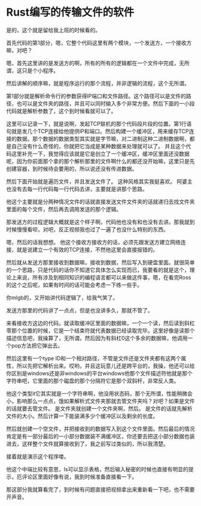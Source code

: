 # Rust编写的传输文件的软件
是的，这个就是留给我上班的时候看的。

首先代码的第1部分，嗯，它整个代码这里有两个模块，一个发送方，一个接收方嘛，对吧？

嗯，首先这里讲的是发送方的啊，所有的所有的逻辑都在一个文件中完成，无所谓，这只是个小程序。

然后讲解的顺序嘛，就是程序运行的那个流程，并非逻辑的流程，这个无所谓。

第1部分就是解析命令行的参数获得IP端口和文件路径。这个路径可以是文件的路径，也可以是文件夹的路径，并且可以同时输入多个非常方便。然后下面的一小段代码就是解析参数了，这个到时候看就可以了。

这里可以记录一下，就是说啊，发起TCP联机的那个代码段片段的位置。第1行语句就是发几个TCP连接给他提供IP和端口。然后构建一个缓冲区，用来缓存TCP连接的数据。那个数据的数据类型其实就是字节嘛，对二进制这种二进制数据啊，都是自己没有什么奇怪的，你就把它当成是某种数据来处理就可以了。
并且这个代码这里补充一下，我觉得应该就是它是创立了一个缓冲区，缓冲区里面还没数据呢，因为你前面那个拿的那个解析那里的文件啊什么的都还没开始嘛，这里只是先创建容器，到时候待会要用的，所以说还没有传进数据。

然后下面开始就是遍历文件，并且发送文件了。
这种风格其实我挺喜欢。
阿婆主也没有去每一行代码每一行代码去讲，主要就是讲那个思路。

他这个主要就是分两种情况文件的话就直接发送文件文件夹的话就递归去找文件夹里面的每个文件，然后再去调用发送的那个逻辑。

那发送方的过程逻辑大概就是这个样子啊，代码他也没有和也没有去讲。那我就到时候慢慢看呗，对吧，反正视频我也过了一遍了也没什么特别的东西。

嗯，然后的话我想想。
他这个接收方接收方的话，必须先跟发送方建立网络连接，就是说建立一个有效的TCP连接，不然他这里会直接报错的。

然后就从发送方那里接收到数据嘛，接收到数据，然后写入到硬盘里面。就很简单的一个思路，只是代码的话你不知道它具体怎么实现而已，我要看的就是这个，理论上来说，所有涉及到相同知识的编程语言都可以来做这件事，嗯，在看完Ross的这个之后呢，如果有时间的话可能会考虑一下练一些手。

你mlgb的，又开始讲代码逻辑了，给我气笑了。

发送方那里的代码讲了一点点，但是也没讲多久，那就不管了。

来看接收方这边的代码。就读取缓冲区里面的数据嘛，一个一个读，然后读到斜杠零那个位置的时候，它是一个结束符就代表数据已经读取完毕。这里好像是读那个描述信息吧，我操算了，无所谓。然后因为有斜杠0这个多余的数据嘛，他调用一个pop方法把它弹出去。

然后这里有一个type ID和一个相对路径，不管是文件还是文件夹都有这两个属性，所以先把它解析出来。哎哟，并且这玩意儿还是跨平台的，我操，他还可以给你区别是windows还是非windows的平台windows他那个文件描述符他就是那个字符串吧，它里面的那个磁盘的那个分隔符它是那个双斜杆，非常反人类。

他这个类型it它其实就是一个字符串啊，他没用状态码，那个无所谓，性能稍微会小，影响那么一点点，饿如果解析式文件夹那就去管文件夹吗？对吧？如果是文件的话就要去管文件。 是文件夹就创建一个文件夹啊，然后。
是文件的话就先解析文件的大小。然后计算一下能装满多少个缓冲区以及剩余的长度。

然后就创建一个空文件，并把接收到的数据写入到这个文件里面。然后最后的情况肯定是有一部分最后的一小部分数据装不满缓冲区，你还要去把这小部分数据也装进去，这样整个文件就算接收到了，我之前写过类似的，所以我清楚。 

接着就是演示这个程序喽。

他这个中端比较有意思，ls可以显示表格，然后输入秘密的时候也直接有明显的提示，厄评论区里面好像有说，我到时候准备直接看一下。

那这部分我就算看完了，到时候有问题直接把视频拿出来重新看一下吧，也不需要开声音。